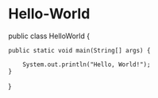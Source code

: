 # Hello-World
public class HelloWorld {

    public static void main(String[] args) {
        
        System.out.println("Hello, World!");
    }

}
